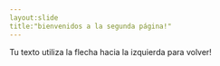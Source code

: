 ```yaml
---
layout:slide
title:"bienvenidos a la segunda página!"
---
```

Tu texto
utiliza la flecha hacia la izquierda para volver!
